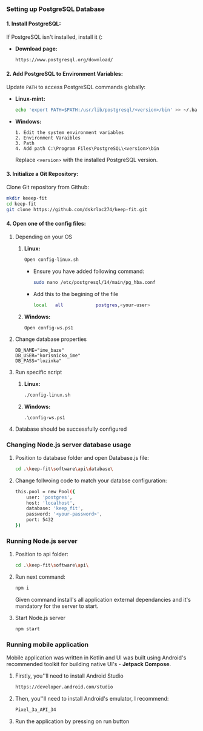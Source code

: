### Setting up PostgreSQL Database

#### 1. Install PostgreSQL:

If PostgreSQL isn't installed, install it (:

- **Download page:**
    ```bash
    https://www.postgresql.org/download/
    ```

#### 2. Add PostgreSQL to Environment Variables:

Update `PATH` to access PostgreSQL commands globally:

- **Linux-mint:**
    ```bash
    echo 'export PATH=$PATH:/usr/lib/postgresql/<version>/bin' >> ~/.bashrc
    ```

- **Windows:**
    ```
    1. Edit the system environment variables
    2. Environment Varaibles
    3. Path
    4. Add path C:\Program Files\PostgreSQL\<version>\bin
    ```
    Replace `<version>` with the installed PostgreSQL version.

#### 3. Initialize a Git Repository:

Clone Git repository from Github:

```bash
mkdir keeep-fit
cd keep-fit
git clone https://github.com/dskrlac274/keep-fit.git
```

#### 4. Open one of the config files:
1. Depending on your OS
    1.  **Linux:**
        ```bash
        Open config-linux.sh
        ```
 
        - Ensure you have added following command:
            ```bash
            sudo nano /etc/postgresql/14/main/pg_hba.conf 
            ```
        - Add this to the begining of the file
            ```bash
            local   all            postgres,<your-user>                        md5

            ```


    2. **Windows:**
        ```
        Open config-ws.ps1
        ```
2. Change database properties
    ```
    DB_NAME="ime_baze"
    DB_USER="korisnicko_ime"
    DB_PASS="lozinka"
    ```
3. Run specific script
    1.  **Linux:**
        ```bash
        ./config-linux.sh
        ```

    2. **Windows:**
        ```
        .\config-ws.ps1
        ```
4. Database should be successfully configured

### Changing Node.js server database usage
1. Position to database folder and open Database.js file:
    ```bash
    cd .\keep-fit\software\api\database\
    ```
2. Change follwoing code to match your databse configuration:
    ```bash
    this.pool = new Pool({
        user: 'postgres',
        host: 'localhost',
        database: 'keep_fit',
        password: '<your-password>',
        port: 5432
    })
    ```

### Running Node.js server  

1. Position to api folder:

    ```bash
    cd .\keep-fit\software\api\
    ```
2. Run next command:  

    ```bash
    npm i
    ```
    Given command install's all application external dependancies and it's mandatory for the server to start.
3. Start Node.js server
    ```bash
    npm start
    ```

### Running mobile application  

Mobile application was written in Kotlin and UI was built using Android's recommended toolkit for building native UI's - **Jetpack Compose**. 

1. Firstly, you''ll need to install Android Studio
    ```bash
    https://developer.android.com/studio
    ```
2. Then, you''ll need to install Android's emulator, I recommend:  
    ```bash
    Pixel_3a_API_34
    ```
3. Run the application by pressing on run button